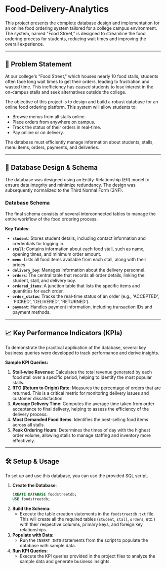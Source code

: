 # Food-Delivery-Analytics

This project presents the complete database design and implementation for an online food ordering system tailored for a college campus environment. The system, named "Food Street," is designed to streamline the food ordering process for students, reducing wait times and improving the overall experience.

***

## 📝 Problem Statement

At our college's "Food Street," which houses nearly 10 food stalls, students often face long wait times to get their orders, leading to frustration and wasted time. This inefficiency has caused students to lose interest in the on-campus stalls and seek alternatives outside the college.

The objective of this project is to design and build a robust database for an online food ordering platform. This system will allow students to:
* Browse menus from all stalls online.
* Place orders from anywhere on campus.
* Track the status of their orders in real-time.
* Pay online or on delivery.

The database must efficiently manage information about students, stalls, menu items, orders, payments, and deliveries.

***

## 🧬 Database Design & Schema

The database was designed using an Entity-Relationship (ER) model to ensure data integrity and minimize redundancy. The design was subsequently normalized to the Third Normal Form (3NF).


### Database Schema
The final schema consists of several interconnected tables to manage the entire workflow of the food ordering process.

**Key Tables:**
* **`student`**: Stores student details, including contact information and credentials for logging in.
* **`stall`**: Contains information about each food stall, such as name, opening times, and minimum order amount.
* **`menu`**: Lists all food items available from each stall, along with their prices.
* **`delivery_boy`**: Manages information about the delivery personnel.
* **`orders`**: The central table that records all order details, linking the student, stall, and delivery boy.
* **`ordered_items`**: A junction table that lists the specific items and quantities for each order.
* **`order_status`**: Tracks the real-time status of an order (e.g., 'ACCEPTED', 'PICKED', 'DELIVERED', 'RETURNED').
* **`payment`**: Handles payment information, including transaction IDs and payment methods.

***

## 📈 Key Performance Indicators (KPIs)

To demonstrate the practical application of the database, several key business queries were developed to track performance and derive insights.

**Sample KPI Queries:**
1.  **Stall-wise Revenue**: Calculates the total revenue generated by each food stall over a specific period, helping to identify the most popular stalls.
2.  **RTO (Return to Origin) Rate**: Measures the percentage of orders that are returned. This is a critical metric for monitoring delivery issues and customer dissatisfaction.
3.  **Average Delivery Time**: Computes the average time taken from order acceptance to final delivery, helping to assess the efficiency of the delivery process.
4.  **Most Demanded Food Items**: Identifies the best-selling food items across all stalls.
5.  **Peak Ordering Hours**: Determines the times of day with the highest order volume, allowing stalls to manage staffing and inventory more effectively.

***

## 🛠️ Setup & Usage

To set up and use this database, you can use the provided SQL script.

1.  **Create the Database**:
    ```sql
    CREATE DATABASE foodstreetdb;
    USE foodstreetdb;
    ```
2.  **Build the Schema**:
    * Execute the table creation statements in the `foodstreetdb.txt` file. This will create all the required tables (`student`, `stall`, `orders`, etc.) with their respective columns, primary keys, and foreign key relationships.
3.  **Populate with Data**:
    * Run the `INSERT INTO` statements from the script to populate the database with sample data.
4.  **Run KPI Queries**:
    * Execute the KPI queries provided in the project files to analyze the sample data and generate business insights.
